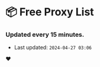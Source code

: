# :package: Free Proxy List
### Updated every 15 minutes.

- Last updated: `2024-04-27 03:06`

:heart:
